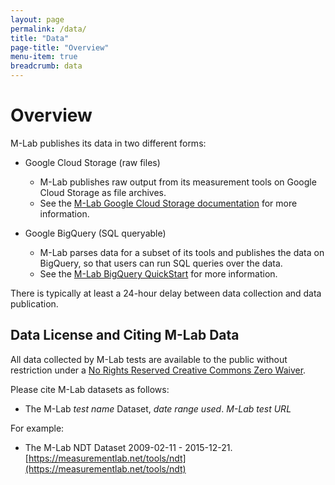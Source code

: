 ```yaml
---
layout: page
permalink: /data/
title: "Data"
page-title: "Overview"
menu-item: true
breadcrumb: data
---
```


# Overview

M-Lab publishes its data in two different forms:

* Google Cloud Storage (raw files)
  * M-Lab publishes raw output from its measurement tools on Google Cloud Storage as file archives.
  * See the [M-Lab Google Cloud Storage documentation](/data/gcs) for more information.

* Google BigQuery (SQL queryable)
  * M-Lab parses data for a subset of its tools and publishes the data on BigQuery, so that users can run SQL queries over the data.
  * See the [M-Lab BigQuery QuickStart](/data/bq/quickstart) for more information.

There is typically at least a 24-hour delay between data collection and data publication.

## Data License and Citing M-Lab Data

All data collected by M-Lab tests are available to the public without restriction under a [No Rights Reserved Creative Commons Zero Waiver](http://creativecommons.org/about/cc0).

Please cite M-Lab datasets as follows:

* The M-Lab _test name_ Dataset, _date range used_. _M-Lab test URL_

For example:

* The M-Lab NDT Dataset 2009-02-11 - 2015-12-21. [https://measurementlab.net/tools/ndt](https://measurementlab.net/tools/ndt)

